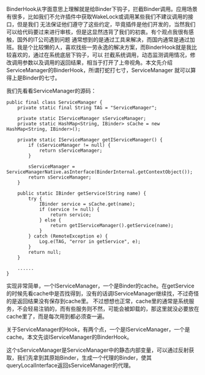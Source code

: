 BinderHook从字面意思上理解就是给Binder下钩子，拦截Binder调用。应用场景有很多，比如我们不允许插件中获取WakeLock或调用某些我们不建议调用的接口，但是我们
无法保证他们遵守了这些约定，毕竟插件是他们开发的，当然我们可以给代码要过来进行审核，但是这显然违背了我们的初衷。有个观点我很有感触，国外的IT公司遇到问题
通常想到的是通过工具来解决，而国内通常是通过加班。我是个比较懒的人，喜欢找些一劳永逸的解决方案，而BinderHook就是我比较喜欢的，通过在系统底层下钩子，可以
拦截系统调用，动态监测调用情况，修改调用参数以及调用的返回结果，相当于打开了上帝视角。本文先介绍ServiceManager的BinderHook，所谓打蛇打七寸，ServiceManager
就可以算得上是Binder的七寸。

我们先看看ServiceManager的源码：

```
public final class ServiceManager {
    private static final String TAG = "ServiceManager";

    private static IServiceManager sServiceManager;
    private static HashMap<String, IBinder> sCache = new HashMap<String, IBinder>();

    private static IServiceManager getIServiceManager() {
        if (sServiceManager != null) {
            return sServiceManager;
        }

        sServiceManager = ServiceManagerNative.asInterface(BinderInternal.getContextObject());
        return sServiceManager;
    }

    public static IBinder getService(String name) {
        try {
            IBinder service = sCache.get(name);
            if (service != null) {
                return service;
            } else {
                return getIServiceManager().getService(name);
            }
        } catch (RemoteException e) {
            Log.e(TAG, "error in getService", e);
        }
        return null;
    }
    
    ......
}

```

实现非常简单，一个IServiceManager，一个是Binder的cache。在getService的时候先看cache中是否找得到，没有的话调IServiceManager继续找，不过奇怪的是返回结果没有保存到cache里。
不过想想也正常，cache里的通常是系统服务，不会轻易注销的，而有些服务则不然，可能会被卸载的，那这里就没必要放在cache里了，而是每次用到都必须查一遍。

关于ServiceManager的Hook，有两个点，一个是IServiceManager，一个是cache。本文先谈IServiceManager的BinderHook。

这个sServiceManager是ServiceManager中的静态内部变量，可以通过反射获取，我们先拿到其原始Binder，生成一个代理的Binder，使其queryLocalInterface返回sServiceManager的代理。
